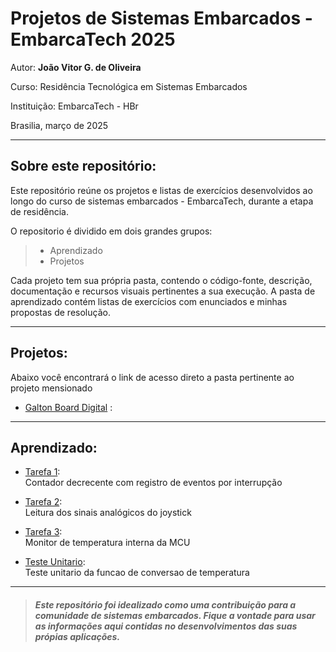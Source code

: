 # Projetos de Sistemas Embarcados - EmbarcaTech 2025

Autor: **João Vitor G. de Oliveira**

Curso: Residência Tecnológica em Sistemas Embarcados

Instituição: EmbarcaTech - HBr

Brasilia, março de 2025

---

## Sobre este repositório:

Este repositório reúne os projetos e listas de exercícios desenvolvidos ao longo do curso de sistemas embarcados - EmbarcaTech, durante a etapa de residência.  

O repositorio é dividido em dois grandes grupos: 

>- Aprendizado
>- Projetos

Cada projeto tem sua própria pasta, contendo o código-fonte, descrição, documentação e recursos visuais pertinentes a sua execução. 
A pasta de aprendizado contém listas de exercícios com enunciados e minhas propostas de resolução. 

---

## Projetos:

Abaixo você encontrará o link de acesso direto a pasta pertinente ao projeto mensionado

- [Galton Board Digital](./Projetos/galton_board/) : 


---

## Aprendizado:

- [Tarefa 1](./Aprendizado/Tarefa1/):  
    Contador decrecente com registro de eventos por interrupção 

- [Tarefa 2](./Aprendizado/Tarefa2/):  
    Leitura dos sinais analógicos do joystick

- [Tarefa 3](./Aprendizado/Tarefa3/):  
    Monitor de temperatura interna da MCU

- [Teste Unitario](./Aprendizado/Teste_unitario/):  
    Teste unitario da funcao de conversao de temperatura
---


>##### Este repositório foi idealizado como uma contribuição para a comunidade de sistemas embarcados.  Fique a vontade para usar as informações aqui contidas no desenvolvimentos das suas própias aplicações.
